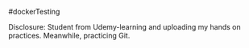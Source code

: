 #dockerTesting


 Disclosure: Student from Udemy-learning and uploading my hands on practices. Meanwhile, practicing Git.